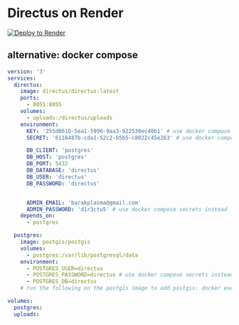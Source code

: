 # Directus on Render

[![Deploy to Render](https://render.com/images/deploy-to-render-button.svg)](https://render.com/deploy?repo=https://github.com/barakplasma/raffler)

## alternative: docker compose

```yaml
version: '3'
services:
  directus:
    image: directus/directus:latest
    ports:
      - 8055:8055
    volumes:
      - uploads:/directus/uploads
    environment:
      KEY: '255d861b-5ea1-5996-9aa3-922530ec40b1' # use docker compose secrets instead
      SECRET: '6116487b-cda1-52c2-b5b5-c8022c45e263' # use docker compose secrets instead

      DB_CLIENT: 'postgres'
      DB_HOST: 'postgres'
      DB_PORT: 5432
      DB_DATABASE: 'directus'
      DB_USER: 'directus'
      DB_PASSWORD: 'directus'


      ADMIN_EMAIL: 'barakplasma@gmail.com'
      ADMIN_PASSWORD: 'd1r3ctu5' # use docker compose secrets instead
    depends_on:
      - postgres

  postgres:
    image: postgis/postgis
    volumes:
      - postgres:/var/lib/postgresql/data
    environment:
      - POSTGRES_USER=directus
      - POSTGRES_PASSWORD=directus # use docker compose secrets instead
      - POSTGRES_DB=directus
    # run the following on the postgis image to add postgis: docker exec bash; psql -U directus; CREATE EXTENSION postgis;

volumes:
  postgres:
  uploads:
```
